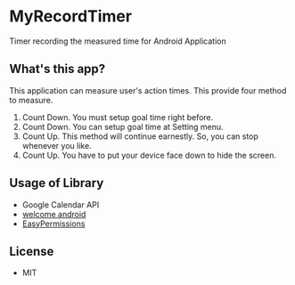 # MyRecordTimer
Timer recording the measured time for Android Application

## What's this app?
This application can measure user's action times.
This provide four method to measure.
1. Count Down. You must setup goal time right before.
2. Count Down. You can setup goal time at Setting menu.
3. Count Up. This method will continue earnestly. So, you can stop whenever you like.
4. Count Up. You have to put your device face down to hide the screen.

## Usage of Library
* Google Calendar API
* [welcome android](https://github.com/stephentuso/welcome-android)
* [EasyPermissions](https://github.com/googlesamples/easypermissions)

## License
* MIT

